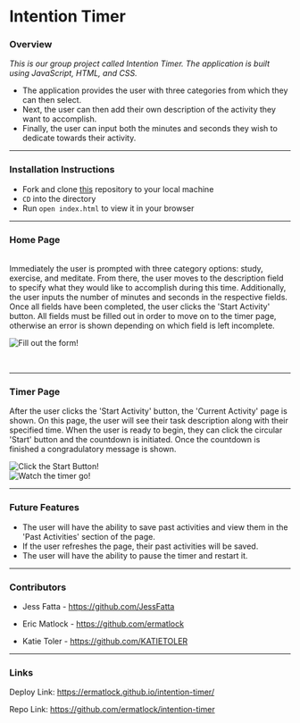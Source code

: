 # Intention Timer
### Overview

_This is our group project called Intention Timer. The application is built using JavaScript, HTML, and CSS._
   - The application provides the user with three categories from which they can then select.
   - Next, the user can then add their own description of the activity they want to accomplish.
   - Finally, the user can input both the minutes and seconds they wish to dedicate towards their activity.

---
### Installation Instructions

* Fork and clone [this](https://github.com/ermatlock/intention-timer) repository to your local machine
* `CD` into the directory
* Run `open index.html` to view it in your browser


---

### Home Page
<br>
Immediately the user is prompted with three category options: study, exercise, and meditate. From there, the user moves to the description field to specify what they would like to accomplish during this time. Additionally, the user inputs the number of minutes and seconds in the respective fields. Once all fields have been completed, the user clicks the 'Start Activity' button. All fields must be filled out in order to move on to the timer page, otherwise an error is shown depending on which field is left incomplete. 

<br>

![Fill out the form!](https://media.giphy.com/media/RXLtsxHjWXHwvaVCr6/giphy.gif)

<br>

---  
  
### Timer Page

After the user clicks the 'Start Activity' button, the 'Current Activity' page is shown. On this page, the user will see their task description along with their specified time. When the user is ready to begin, they can click the circular 'Start' button and the countdown is initiated. Once the countdown is finished a congradulatory message is shown. <br>

![Click the Start Button!](https://media.giphy.com/media/mdVgimf89AHxVXC7cF/giphy.gif)<br>
![Watch the timer go!](https://media.giphy.com/media/zYYPswA3ZZ9BZp8rld/giphy.gif)<br>

---

### Future Features

* The user will have the ability to save past activities and view them in the 'Past Activities' section of the page.
* If the user refreshes the page, their past activities will be saved.
* The user will have the ability to pause the timer and restart it.


---

### Contributors

* Jess Fatta - https://github.com/JessFatta

* Eric Matlock - https://github.com/ermatlock

* Katie Toler - https://github.com/KATIETOLER

---

### Links

Deploy Link: https://ermatlock.github.io/intention-timer/

Repo Link: https://github.com/ermatlock/intention-timer
